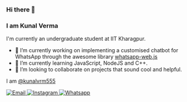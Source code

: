 ### Hi there 👋
### I am Kunal Verma

I'm currently an undergraduate student at IIT Kharagpur.

- 🔭 I’m currently working on implementing a customised chatbot for WhatsApp through the awesome library <a href="https://wwebjs.dev">whatsapp-web.js<a>
- 🌱 I’m currently learning JavaScript, NodeJS and C++.
- 👯 I’m looking to collaborate on projects that sound cool and helpful.

<span>I am <a href="https://www.linkedin.com/in/kunalvrm555">@kunalvrm555<a></span>

<p align="">
  
  <a href="mailto:kunalvrm555@gmail.com" target="_blank">
  <img src="https://img.shields.io/badge/-Gmail-c14438?style=flat-square&logo=Gmail&logoColor=white" alt="Email">
  </a>

  <a href="https://www.instagram.com/ikunal_verma/" target="_blank">
    <img src="https://img.shields.io/badge/-Instagram-e4405f?style=flat-square&logo=instagram&logoColor=white" alt="Instagram">
  </a>

  <a href="https://wa.me/919354817605">
    <img src="https://img.shields.io/badge/-wa-green?style=flat-square&logo=Whatsapp&logoColor=white" alt="Whatsapp">
  </a>

</p>
